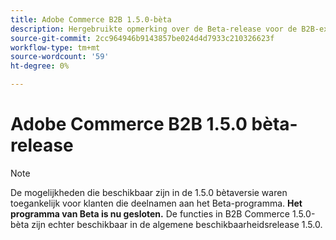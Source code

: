 ```yaml
---
title: Adobe Commerce B2B 1.5.0-bèta
description: Hergebruikte opmerking over de Beta-release voor de B2B-extensie
source-git-commit: 2cc964946b9143857be024d4d7933c210326623f
workflow-type: tm+mt
source-wordcount: '59'
ht-degree: 0%

---
```


# Adobe Commerce B2B 1.5.0 bèta-release

>[!NOTE]
>
> De mogelijkheden die beschikbaar zijn in de 1.5.0 bètaversie waren toegankelijk voor klanten die deelnamen aan het Beta-programma. **Het programma van Beta is nu gesloten.** De functies in B2B Commerce 1.5.0-bèta zijn echter beschikbaar in de algemene beschikbaarheidsrelease 1.5.0.
